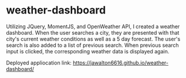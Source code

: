 # weather-dashboard
Utilizing JQuery, MomentJS, and OpenWeather API, I created a weather dashboard.
When the user searches a city, they are presented with that city's current weather conditions as well as a 5 day forecast.
The user's search is also added to a list of previous search.
When previous search input is clicked, the corresponding weather data is displayed again.


Deployed appliocation link: https://jawalton6616.github.io/weather-dashboard/
